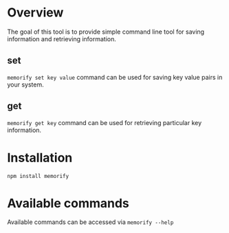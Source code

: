 # Overview

The goal of this tool is to provide simple command line tool for saving information and retrieving information.

## set

`memorify set key value` command can be used for saving key value pairs in your system.

## get

`memorify get key` command can be used for retrieving particular key information.

# Installation

`npm install memorify`

# Available commands
Available commands can be accessed via `memorify --help`